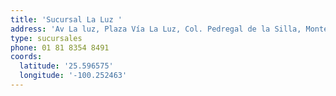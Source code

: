 ```yaml
---
title: 'Sucursal La Luz '
address: 'Av La luz, Plaza Vía La Luz, Col. Pedregal de la Silla, Monterrey, N.L'
type: sucursales
phone: 01 81 8354 8491
coords:
  latitude: '25.596575'
  longitude: '-100.252463'
---
```


